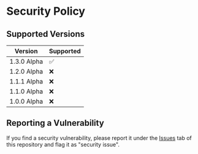 # Security Policy

## Supported Versions

| Version       | Supported          |
| ------------- | ------------------ |
| 1.3.0 Alpha   | :white_check_mark: |
| 1.2.0 Alpha   | :x:                |
| 1.1.1 Alpha   | :x:                |
| 1.1.0 Alpha   | :x:                |
| 1.0.0 Alpha   | :x:                |

## Reporting a Vulnerability

If you find a security vulnerability, please report it under the [Issues](https://github.com/cameronmathis/ExtremeStreetCrosser/issues) tab of this repository and flag it as "security issue".
